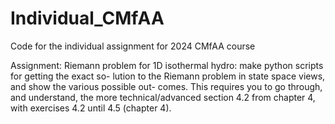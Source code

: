 # Individual_CMfAA
Code for the individual assignment for 2024 CMfAA course


Assignment:
Riemann problem for 1D isothermal hydro: make python scripts for getting the exact so-
lution to the Riemann problem in state space views, and show the various possible out-
comes. This requires you to go through, and understand, the more technical/advanced
section 4.2 from chapter 4, with exercises 4.2 until 4.5 (chapter 4).
